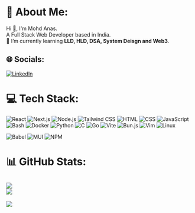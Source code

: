 # 💫 About Me:
Hi 👋, I'm Mohd Anas.<br>A Full Stack Web Developer based in India.<br>🌱 I’m currently learning **LLD, HLD, DSA, System Deisgn and Web3**.


## 🌐 Socials:
[![LinkedIn](https://img.shields.io/badge/LinkedIn-%230077B5.svg?logo=linkedin&logoColor=white)](https://www.linkedin.com/in/mohd-anas-608225255/) 

# 💻 Tech Stack:
![React](https://img.shields.io/badge/react-%2320232a.svg?style=for-the-badge&logo=react&logoColor=%2361DAFB)
![Next.js](https://img.shields.io/badge/next.js-%23000000.svg?style=for-the-badge&logo=nextdotjs&logoColor=white)
![Node.js](https://img.shields.io/badge/node.js-339933.svg?style=for-the-badge&logo=nodedotjs&logoColor=white)
![Tailwind CSS](https://img.shields.io/badge/tailwind_css-06B6D4.svg?style=for-the-badge&logo=tailwindcss&logoColor=white)
![HTML](https://img.shields.io/badge/html5-E34F26.svg?style=for-the-badge&logo=html5&logoColor=white)
![CSS](https://img.shields.io/badge/css3-1572B6.svg?style=for-the-badge&logo=css3&logoColor=white)
![JavaScript](https://img.shields.io/badge/javascript-323330.svg?style=for-the-badge&logo=javascript&logoColor=F7DF1E)
![Bash](https://img.shields.io/badge/gnu%20bash-4EAA25.svg?style=for-the-badge&logo=gnubash&logoColor=white)
![Docker](https://img.shields.io/badge/docker-2496ED.svg?style=for-the-badge&logo=docker&logoColor=white)
![Python](https://img.shields.io/badge/python-3670A0.svg?style=for-the-badge&logo=python&logoColor=ffdd54)
![C](https://img.shields.io/badge/c-%2300599C.svg?style=for-the-badge&logo=c&logoColor=white)
![Go](https://img.shields.io/badge/go-%2300ADD8.svg?style=for-the-badge&logo=go&logoColor=white)
![Vite](https://img.shields.io/badge/vite-646CFF.svg?style=for-the-badge&logo=vite&logoColor=white)
![Bun.js](https://img.shields.io/badge/bun.js-%23000000.svg?style=for-the-badge&logo=bun&logoColor=white)
![Vim](https://img.shields.io/badge/vim-%23011A27.svg?style=for-the-badge&logo=vim&logoColor=white)
![Linux](https://img.shields.io/badge/linux-FCC624.svg?style=for-the-badge&logo=linux&logoColor=black)

![Babel](https://img.shields.io/badge/Babel-F9DC3e?style=for-the-badge&logo=babel&logoColor=black)
![MUI](https://img.shields.io/badge/MUI-%230081CB.svg?style=for-the-badge&logo=material-ui&logoColor=white) 
![NPM](https://img.shields.io/badge/NPM-%23000000.svg?style=for-the-badge&logo=npm&logoColor=white)
# 📊 GitHub Stats:

![](https://github-readme-streak-stats.herokuapp.com/?user=codingdestro&theme=darcula&hide_border=false)<br/>
![](https://github-readme-stats.vercel.app/api/top-langs/?username=codingdestro&theme=darcula&hide_border=false&include_all_commits=false&count_private=false&layout=compact)
---
[![](https://visitcount.itsvg.in/api?id=codingdestro&icon=0&color=0)](https://visitcount.itsvg.in)

<!-- Proudly created with GPRM ( https://gprm.itsvg.in ) -->
